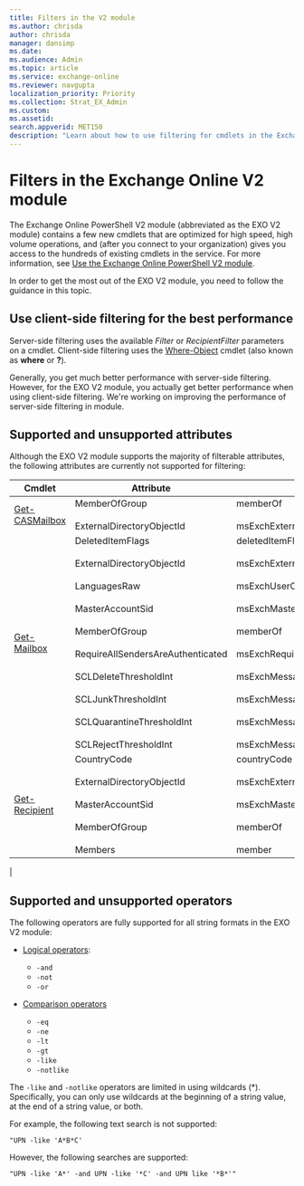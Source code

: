 ```yaml
---
title: Filters in the V2 module
ms.author: chrisda
author: chrisda
manager: dansimp
ms.date:
ms.audience: Admin
ms.topic: article
ms.service: exchange-online
ms.reviewer: navgupta
localization_priority: Priority
ms.collection: Strat_EX_Admin
ms.custom:
ms.assetid:
search.appverid: MET150
description: "Learn about how to use filtering for cmdlets in the Exchange Online V2 module."
---
```


# Filters in the Exchange Online V2 module

The Exchange Online PowerShell V2 module (abbreviated as the EXO V2 module) contains a few new cmdlets that are optimized for high speed, high volume operations, and (after you connect to your organization) gives you access to the hundreds of existing cmdlets in the service. For more information, see [Use the Exchange Online PowerShell V2 module](exchange-online-powershell-v2.md).

In order to get the most out of the EXO V2 module, you need to follow the guidance in this topic.

## Use client-side filtering for the best performance

Server-side filtering uses the available _Filter_ or _RecipientFilter_ parameters on a cmdlet. Client-side filtering uses the [Where-Object](https://docs.microsoft.com/powershell/module/microsoft.powershell.core/where-object) cmdlet (also known as **where** or **?**).

Generally, you get much better performance with server-side filtering. However, for the EXO V2 module, you actually get better performance when using client-side filtering. We're working on improving the performance of server-side filtering in module.

## Supported and unsupported attributes

Although the EXO V2 module supports the majority of filterable attributes, the following attributes are currently not supported for filtering:

|Cmdlet|Attribute|LDAP Display Name|
|---|---|---|
|[Get-CASMailbox](https://docs.microsoft.com/powershell/module/exchange/get-casmailbox)|MemberOfGroup <br/><br/> ExternalDirectoryObjectId|memberOf <br/><br/> msExchExternalDirectoryObjectId|
|[Get-Mailbox](https://docs.microsoft.com/powershell/module/exchange/get-mailbox)|DeletedItemFlags <br/><br/> ExternalDirectoryObjectId <br/><br/> LanguagesRaw <br/><br/> MasterAccountSid <br/><br/> MemberOfGroup <br/><br/> RequireAllSendersAreAuthenticated <br/><br/> SCLDeleteThresholdInt <br/><br/> SCLJunkThresholdInt <br/><br/> SCLQuarantineThresholdInt <br/><br/> SCLRejectThresholdInt|deletedItemFlags <br/><br/> msExchExternalDirectoryObjectId <br/><br/> msExchUserCulture <br/><br/> msExchMasterAccountSid <br/><br/> memberOf <br/><br/> msExchRequireAuthToSendTo <br/><br/> msExchMessageHygieneSCLDeleteThreshold <br/><br/> msExchMessageHygieneSCLJunkThreshold <br/><br/> msExchMessageHygieneSCLQuarantineThreshold <br/><br/> msExchMessageHygieneSCLRejectThreshold|
|[Get-Recipient](https://docs.microsoft.com/powershell/module/exchange/get-recipient)|CountryCode <br/><br/> ExternalDirectoryObjectId <br/><br/> MasterAccountSid <br/><br/> MemberOfGroup <br/><br/> Members|countryCode <br/><br/> msExchExternalDirectoryObjectId <br/><br/> msExchMasterAccountSid <br/><br/> memberOf <br/><br/> member|
|

## Supported and unsupported operators

The following operators are fully supported for all string formats in the EXO V2 module:

- [Logical operators](https://docs.microsoft.com/powershell/module/microsoft.powershell.core/about/about_logical_operators):

  - `-and`
  - `-not`
  - `-or`

- [Comparison operators](https://docs.microsoft.com/powershell/module/microsoft.powershell.core/about/about_comparison_operators)

  - `-eq`
  - `-ne`
  - `-lt`
  - `-gt`
  - `-like`
  - `-notlike`

The `-like` and `-notlike` operators are limited in using wildcards (*). Specifically, you can only use wildcards at the beginning of a string value, at the end of a string value, or both.

For example, the following text search is not supported:

`"UPN -like 'A*B*C'`

However, the following searches are supported:

`"UPN -like 'A*' -and UPN -like '*C' -and UPN like '*B*'"`
